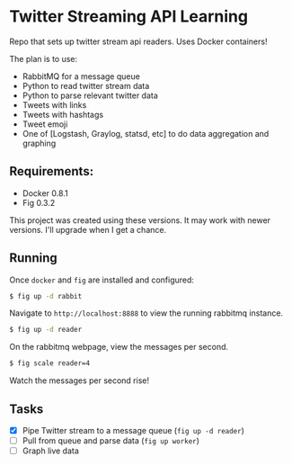 Twitter Streaming API Learning
==============================

Repo that sets up twitter stream api readers. Uses
Docker containers!

The plan is to use:

* RabbitMQ for a message queue
* Python to read twitter stream data
* Python to parse relevant twitter data
 * Tweets with links
 * Tweets with hashtags
 * Tweet emoji
* One of [Logstash, Graylog, statsd, etc] to do data aggregation and graphing

Requirements:
-------------

* Docker 0.8.1
* Fig 0.3.2

This project was created using these versions. It may
work with newer versions. I'll upgrade when I get a chance.

Running
-------

Once `docker` and `fig` are installed and configured:

```bash
$ fig up -d rabbit
```

Navigate to `http://localhost:8888` to view the running
rabbitmq instance.

```bash
$ fig up -d reader
```

On the rabbitmq webpage, view the messages per second.

```bash
$ fig scale reader=4
```

Watch the messages per second rise!

Tasks
-----

 - [x] Pipe Twitter stream to a message queue (`fig up -d reader`)
 - [ ] Pull from queue and parse data (`fig up worker`)
 - [ ] Graph live data
